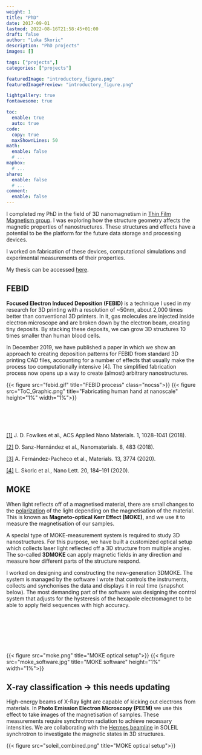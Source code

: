 ```yaml
---
weight: 1
title: "PhD"
date: 2017-09-01
lastmod: 2022-08-16T21:58:45+01:00
draft: false
author: "Luka Skoric"
description: "PhD projects"
images: []

tags: ["projects",]
categories: ["projects"]

featuredImage: "introductory_figure.png"
featuredImagePreview: "introductory_figure.png"

lightgallery: true
fontawesome: true

toc:
  enable: true
  auto: true
code:
  copy: true
  maxShownLines: 50
math:
  enable: false
  # ...
mapbox:
  # ...
share:
  enable: false
  # ...
comment:
  enable: false
---
```


I completed my PhD in the field of 3D nanomagnetism in [Thin Film Magnetism group](https://www.tfm.phy.cam.ac.uk/). I was exploring how the structure geometry affects the magnetic properties of nanostructures. These structures and effects have a potential to be the platform for the future data storage and processing devices. 

I worked on fabrication of these devices, computational simulations and experimental measurements of their properties.

My thesis can be accessed [here](https://aspace.repository.cam.ac.uk/handle/1810/331543).

## FEBID
<!-- <p float="left"><img src="febid.gif" width="100" /><img src="ToC_Graphic.png" width="100" /> </p> -->

**Focused Electron Induced Deposition (FEBID)** is a technique I used in my research for 3D printing with a resolution of ~50nm, about 2,000 times better than conventional 3D printers. In it, gas molecules are injected inside electron microscope and are broken down by the electron beam, creating tiny deposits. By stacking these deposits, we can grow 3D structures 10 times smaller than human blood cells.

In December 2019, we have published a paper in which we show an approach to creating deposition patterns for FEBID from standard 3D printing CAD files, accounting for a number of effects that usually make the process too computationally intensive [4]. The simplified fabrication process now opens up a way to create (almost) arbitrary nanostructures.

{{< figure  src="febid.gif" title="FEBID process" class="nocss">}}
{{< figure src="ToC_Graphic.png" title="Fabricating human hand at nanoscale"  height="1%" width="1%">}}
<br>  
<br>  
<br>  

[[1]](https://pubs.acs.org/doi/10.1021/acsanm.7b00342) J. D. Fowlkes et al., ACS Applied Nano Materials. 1, 1028–1041 (2018).

[[2]](https://www.mdpi.com/2079-4991/8/7/483) D. Sanz-Hernández et al., Nanomaterials. 8, 483 (2018).

[[3]](https://www.mdpi.com/1996-1944/13/17/3774) A. Fernández-Pacheco et al., Materials. 13, 3774 (2020).

[[4]](https://pubs.acs.org/doi/10.1021/acs.nanolett.9b03565) L. Skoric et al., Nano Lett. 20, 184–191 (2020).


## MOKE

When light reflects off of a magnetised material, there are small changes to the [polarization](https://en.wikipedia.org/wiki/Polarization_(waves)) of the light depending on the magnetisation of the material. This is known as **Magneto-optical Kerr Effect (MOKE)**, and we use it to measure the magnetisation of our samples.

A special type of MOKE-measurement system is required to study 3D nanostructures. For this purpose, we have built a customized optical setup which collects laser light reflected off a 3D structure from multiple angles. The so-called <b>3DMOKE</b> can apply magnetic fields in any direction and measure how different parts of the structure respond. 

I worked on designing and constructing the new-generation 3DMOKE. The system is managed by the software I wrote that controls the instruments, collects and synchonises the data and displays it in real time (snapshot below). The most demanding part of the software was designing the control system that adjusts for the hysteresis of the hexapole electromagnet to be able to apply field sequences with high accuracy.
<br>  
<br>  
<br>  
<br>  


{{< figure  src="moke.png" title="MOKE optical setup">}}
{{< figure src="moke_software.jpg" title="MOKE software"  height="1%" width="1%">}}

## X-ray classification -> this needs updating

High-energy beams of X-Ray light are capable of kicking out electrons from materials. In **Photo Emission Electron Microscopy (PEEM)** we use this effect to take images of the magnetisation of samples. These measurements require synchrotron radiation to achieve necessary intensities. We are collaborating with the [Hermes beamline](https://www.synchrotron-soleil.fr/en/beamlines/hermes) in SOLEIL synchrotron to investigate the magnetic states in 3D structures.

{{< figure  src="soleil_combined.png" title="MOKE optical setup">}}
